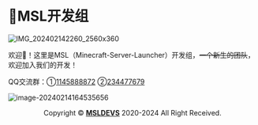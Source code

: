 # 🌹MSL开发组

![IMG_202402142260_2560x360](https://raw.githubusercontent.com/msldevs/.github/main/profile/assets/IMG_202402142260_2560x360.png)

欢迎👋！这里是MSL（Minecraft-Server-Launcher）开发组，~~一个新生的团队~~，欢迎加入我们的开发！

QQ交流群：①[1145888872](https://qm.qq.com/q/MkCYJKKiGY) ②[234477679](https://qm.qq.com/q/lZ9qA5ykDY)

![image-20240214164535656](https://raw.githubusercontent.com/msldevs/.github/main/profile/assets/image-20240214164535656.png)

<center>Copyright © <strong><a href="https://github.com/msldevs/">MSLDEVS</a></strong> 2020-2024 All Right Received.</center>
